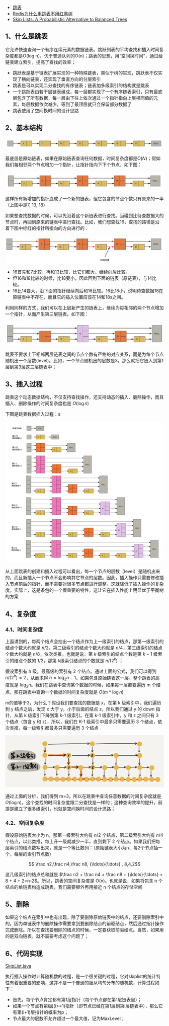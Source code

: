 
- [跳表](https://mp.weixin.qq.com/s/drEJPZw7iYiwtMlRI--L6g)
- [Redis为什么用跳表不用红黑树](https://juejin.cn/post/6844903446475177998)
- [Skip Lists: A Probabilistic Alternative to Balanced Trees](https://15721.courses.cs.cmu.edu/spring2018/papers/08-oltpindexes1/pugh-skiplists-cacm1990.pdf)

## 1、什么是跳表

它允许快速查询一个有序连续元素的数据链表。跳跃列表的平均查找和插入时间复杂度都是O(log n)，优于普通队列的O(n)；跳表的思想，用“空间换时间”，通过给链表建立索引，提高了查找的效率；

- 跳跃表是基于链表扩展实现的一种特殊链表，类似于树的实现，跳跃表不仅实现了横向链表，还实现了垂直方向的分层索引
- 跳表是可以实现二分查找的有序链表；链表加多级索引的结构就是跳表
- 一个跳跃表由若干层链表组成，每一层都实现了一个有序链表索引，只有最底层包含了所有数据，每一层由下往上依次通过一个指针指向上层相同值的元素，每层数据依次减少，等到了最顶层就只会保留部分数据了
- 跳表使用了空间换时间的设计思路

## 2、基本结构

![](image/跳表-有序链表.png)

最底层是原始链表，如果在原始链表查询任何数据，时间复杂度都是$O(N)$；假如我们每相邻两个节点增加一个指针，让指针指向下下个节点，如下图：

![](image/跳表-一级索引结构.png)

这样所有新增加的指针连成了一个新的链表，但它包含的节点个数只有原来的一半（上图中是7, 13, 18）

如果想查找数据的时候，可以先沿着这个新链表进行查找。当碰到比待查数据大的节点时，再回到原来的链表中进行查找。比如，我们想查找16，查找的路径是沿着下图中标红的指针所指向的方向进行的：

![](image/跳表-数据查找过程.png)

- 16首先和7比较，再和13比较，比它们都大，继续向后比较。
- 但16和18比较的时候，比18要小，因此回到下面的链表（原链表），与14比较。
- 16比14要大，沿下面的指针继续向后和18比较。16比18小，说明待查数据18在原链表中不存在，而且它的插入位置应该在14和18s之间。

利用同样的方式，我们可以在上层新产生的链表上，继续为每相邻的两个节点增加一个指针，从而产生第三层链表。如下图：

![](image/跳表-三级索引结构.png)

跳表不要求上下相邻两层链表之间的节点个数有严格的对应关系，而是为每个节点随机出一个层数(level)。比如，一个节点随机出的层数是3，那么就把它链入到第1层到第3层这三层链表中；


## 3、插入过程

跳表这个动态数据结构，不仅支持查找操作，还支持动态的插入、删除操作，而且插入、删除操作的时间复杂度也是 $O({\log}n)$

下图是跳表数据插入过程：s

![](image/跳表-插入过程.png)

从上面跳表的创建和插入过程可以看出，每一个节点的层数（level）是随机出来的，而且新插入一个节点不会影响其它节点的层数。因此，插入操作只需要修改插入节点前后的指针，而不需要对很多节点都进行调整。这就降低了插入操作的复杂度。实际上，这是条包的一个很重要的特性，这让它在插入性能上明显优于平衡树的方案

## 4、复杂度

### 4.1、时间复杂度

上面讲到的，每两个结点会抽出一个结点作为上一级索引的结点，那第一级索引的结点个数大约就是 $n/2$，第二级索引的结点个数大约就是 $n/4$，第三级索引的结点个数大约就是 $n/8$，依次类推，也就是说，第 $k$ 级索引的结点个数是第 $k-1$ 级索引的结点个数的 $1/2$，那第 k级索引结点的个数就是 $n/(2^k)$ ；

假设索引有 h 级，最高级的索引有 2 个结点。通过上面的公式，我们可以得到 $n/(2^h)=2$，从而求得 $h=\log_2n-1$。如果包含原始链表这一层，整个跳表的高度就是 $\log_2n$。我们在跳表中查询某个数据的时候，如果每一层都要遍历 m 个结点，那在跳表中查询一个数据的时间复杂度就是 $O(m*{\log}n)$

m的值等于3，为什么？假设我们要查找的数据是 x，在第 k 级索引中，我们遍历到 y 结点之后，发现 x 大于 y，小于后面的结点 z，所以我们通过 y 的 down 指针，从第 k 级索引下降到第 k-1 级索引。在第 k-1 级索引中，y 和 z 之间只有 3 个结点（包含 y 和 z），所以，我们在 K-1 级索引中最多只需要遍历 3 个结点，依次类推，每一级索引都最多只需要遍历 3 个结点

![](image/跳表-时间复杂度分析.png)

通过上面的分析，我们得到 m=3，所以在跳表中查询任意数据的时间复杂度就是 $O({\log}n)$。这个查找的时间复杂度跟二分查找是一样的；这种查询效率的提升，前提是建立了很多级索引，也就是空间换时间的设计思路；

### 4.2、空间复杂度

假设原始链表大小为 n，那第一级索引大约有 $n/2$ 个结点，第二级索引大约有 $n/4$ 个结点，以此类推，每上升一级就减少一半，直到剩下 2 个结点。如果我们把每层索引的结点数写出来，就是一个等比数列：（原始链表大小为n，每2个节点抽一个，每层的索引节点数）

$$ \frac n2,\frac n4,\frac n8, {\ldots}{\ldots} , 8,4,2$$

这几级索引的结点总和就是 $\frac n2 + \frac n4 + \frac n8 + {\ldots}{\ldots} + 8 + 4 + 2=n-2$。所以，跳表的空间复杂度是 O(n)。也就是说，如果将包含 n 个结点的单链表构造成跳表，我们需要额外再用接近 n 个结点的存储空间

## 5、删除

如果这个结点在索引中也有出现，除了要删除原始链表中的结点，还要删除索引中的。因为单链表中的删除操作需要拿到要删除结点的前驱结点，然后通过指针操作完成删除。所以在查找要删除的结点的时候，一定要获取前驱结点。当然，如果用的是双向链表，就不需要考虑这个问题了；

## 6、代码实现

[SkipList.java](code/SkipList.java)

执行插入操作时计算随机数的过程，是一个很关键的过程，它对skiplist的统计特性有着很重要的影响，这并不是一个普通的服从均匀分布的随机数，计算过程如下：
- 首先，每个节点肯定都有第1层指针（每个节点都在第1层链表里）；
- 如果一个节点有第i层(i>=1)指针（即节点已经在第1层到第i层链表中），那么它有第(i+1)层指针的概率为p；
- 节点最大的层数不允许超过一个最大值，记为MaxLevel；

